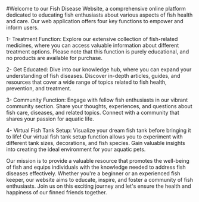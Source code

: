 #Welcome to our Fish Disease Website, a comprehensive online platform dedicated to educating fish enthusiasts about various aspects of fish health and care. Our web application offers four key functions to empower and inform users.

1- Treatment Function: Explore our extensive collection of fish-related medicines, where you can access valuable information about different treatment options. Please note that this function is purely educational, and no products are available for purchase.

2- Get Educated: Dive into our knowledge hub, where you can expand your understanding of fish diseases. Discover in-depth articles, guides, and resources that cover a wide range of topics related to fish health, prevention, and treatment.

3- Community Function: Engage with fellow fish enthusiasts in our vibrant community section. Share your thoughts, experiences, and questions about fish care, diseases, and related topics. Connect with a community that shares your passion for aquatic life.

4- Virtual Fish Tank Setup: Visualize your dream fish tank before bringing it to life! Our virtual fish tank setup function allows you to experiment with different tank sizes, decorations, and fish species. Gain valuable insights into creating the ideal environment for your aquatic pets.

Our mission is to provide a valuable resource that promotes the well-being of fish and equips individuals with the knowledge needed to address fish diseases effectively. Whether you're a beginner or an experienced fish keeper, our website aims to educate, inspire, and foster a community of fish enthusiasts. Join us on this exciting journey and let's ensure the health and happiness of our finned friends together.
